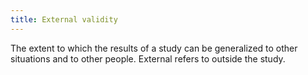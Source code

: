 ```yaml
---
title: External validity
---
```

The extent to which the results of a study can be generalized to other situations and to other people. External refers to outside the study.
